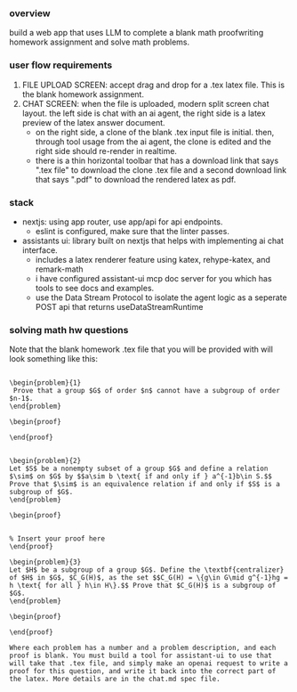### overview
build a web app that uses LLM to complete a blank math proofwriting homework assignment and solve math problems.

### user flow requirements

1. FILE UPLOAD SCREEN: accept drag and drop for a .tex latex file. This is the blank homework assignment.
2. CHAT SCREEN: when the file is uploaded, modern split screen chat layout. the left side is chat with an ai agent, the right side is a latex preview of the latex answer document.
    - on the right side, a clone of the blank .tex input file is initial. then, through tool usage from the ai agent, the clone is edited and the right side should re-render in realtime.
    - there is a thin horizontal toolbar that has a download link that says ".tex file" to download the clone .tex file and a second download link that says ".pdf" to download the rendered latex as pdf.


### stack

- nextjs: using app router, use app/api for api endpoints.
    - eslint is configured, make sure that the linter passes.
- assistants ui: library built on nextjs that helps with implementing ai chat interface.
    - includes a latex renderer feature using katex, rehype-katex, and remark-math
    - i have configured assistant-ui mcp doc server for you which has tools to see docs and examples.
    - use the Data Stream Protocol to isolate the agent logic as a seperate POST api that returns useDataStreamRuntime

### solving math hw questions
Note that the blank homework .tex file that you will be provided with will look something like this:

```
```
    \begin{problem}{1}
     Prove that a group $G$ of order $n$ cannot have a subgroup of order $n-1$.
    \end{problem}

    \begin{proof}

    \end{proof}


    \begin{problem}{2}
    Let $S$ be a nonempty subset of a group $G$ and define a relation $\sim$ on $G$ by $$a\sim b \text{ if and only if } a^{-1}b\in S.$$ Prove that $\sim$ is an equivalence relation if and only if $S$ is a subgroup of $G$.
    \end{problem}

    \begin{proof}


    % Insert your proof here
    \end{proof}

    \begin{problem}{3}
    Let $H$ be a subgroup of a group $G$. Define the \textbf{centralizer} of $H$ in $G$, $C_G(H)$, as the set $$C_G(H) = \{g\in G\mid g^{-1}hg = h \text{ for all } h\in H\}.$$ Prove that $C_G(H)$ is a subgroup of $G$.
    \end{problem}

    \begin{proof}

    \end{proof}
```
Where each problem has a number and a problem description, and each proof is blank. You must build a tool for assistant-ui to use that will take that .tex file, and simply make an openai request to write a proof for this question, and write it back into the correct part of the latex. More details are in the chat.md spec file.
